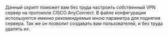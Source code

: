Данный скрипт поможет вам без труда настроить собственный VPN сервер на протоколе CISCO AnyConnect. В файле конфигурации используются именно рекомендуемые мною параметра для поднятия сервера. Так же он позволит создавать вам пользователей, и без труда удалять их.
